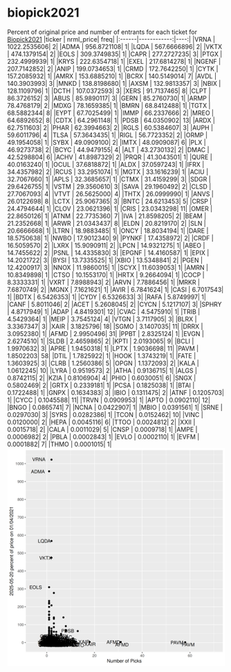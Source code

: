 # biopick2021
Percent of original price and number of entrants for each ticket for [Biopick2021](https://twitter.com/hashtag/Biopick2021)
|ticker |   nrml_price| freq|
|:------|------------:|----:|
|VRNA   | 1022.2535606|    2|
|ADMA   |  956.8721108|    1|
|LQDA   |  567.6666896|    2|
|VKTX   |  474.1379154|    2|
|EOLS   |  309.3749835|    1|
|CAPR   |  277.2727235|    3|
|PTGX   |  232.4999939|    1|
|KRYS   |  222.6354718|    1|
|EXEL   |  217.6814278|    1|
|NGENF  |  207.7142852|    2|
|ANIP   |  199.0734653|    1|
|CRMD   |  172.7642250|    1|
|CYTK   |  157.2085932|    1|
|AMRX   |  153.6885210|    1|
|BCRX   |  140.5149014|    7|
|AVDL   |  140.3903993|    3|
|MNKD   |  138.8198680|    1|
|AXSM   |  132.9813357|    3|
|NBIX   |  128.1109796|    1|
|DCTH   |  107.0372593|    3|
|XERS   |   91.7137465|    8|
|CLPT   |   86.3726152|    3|
|ABUS   |   85.9890117|    3|
|GERN   |   85.2760730|    1|
|ARMP   |   78.4768179|    2|
|MDXG   |   78.1659385|    1|
|BMRN   |   68.8412488|    1|
|TGTX   |   68.5882344|    8|
|EYPT   |   67.7025499|    1|
|IMMP   |   66.2337666|    2|
|MREO   |   64.6892652|    8|
|CDTX   |   64.2961148|    1|
|PDSB   |   64.0350902|   13|
|ARDX   |   62.7511603|    2|
|PHAR   |   62.3994663|    2|
|RGLS   |   60.5384607|    3|
|AUPH   |   59.6011796|    4|
|TLSA   |   57.3643435|    1|
|RIGL   |   56.7723352|    2|
|ORMP   |   49.1954058|    1|
|SYBX   |   49.0909100|    2|
|IMTX   |   48.0909087|    6|
|PLX    |   46.9273738|    2|
|BCYC   |   44.9479155|    4|
|ALT    |   43.2730132|    2|
|DMAC   |   42.5298804|    6|
|ACHV   |   41.8987329|    2|
|PRQR   |   41.3043501|    1|
|QURE   |   40.0163240|    1|
|OCUL   |   37.6818872|    1|
|ALDX   |   37.0597243|    1|
|IFRX   |   34.4357982|    2|
|RCUS   |   33.2951074|    1|
|MGTX   |   33.1616239|    1|
|ACIU   |   32.7067660|    1|
|APLS   |   32.3685657|    1|
|CTMX   |   31.4159299|    3|
|SDGR   |   29.6426755|    1|
|VSTM   |   29.3560610|    3|
|SAVA   |   29.1960492|    2|
|CLSD   |   27.7067093|    4|
|VTVT   |   26.5625000|    4|
|THTX   |   26.0999990|    1|
|ANVS   |   26.0122698|    8|
|LCTX   |   25.9067365|    3|
|BNTC   |   24.6213453|    5|
|CRSP   |   24.4794644|    1|
|CLOV   |   23.0621396|    1|
|CRIS   |   23.0343298|   11|
|OMER   |   22.8650126|    1|
|ATNM   |   22.7735360|    7|
|IVA    |   21.8598205|    2|
|BEAM   |   21.2352668|    1|
|ARWR   |   21.0343437|    8|
|ELDN   |   20.8219170|    2|
|SLN    |   20.6666668|    1|
|LTRN   |   18.9883485|    1|
|ONCY   |   18.8034194|    1|
|DARE   |   18.5750638|    1|
|NWBO   |   17.9012340|    9|
|PYNKF  |   17.4358972|    2|
|CRDF   |   16.5059570|    2|
|LXRX   |   15.9090911|    2|
|LPCN   |   14.9321275|    1|
|ABEO   |   14.7455622|    2|
|PSNL   |   14.4335830|    3|
|EPGNF  |   14.4160587|    1|
|EPIX   |   14.2021722|    3|
|BYSI   |   13.7335525|    1|
|XBIO   |   13.5348841|    2|
|PGEN   |   12.4200917|    3|
|NNOX   |   11.9860015|    1|
|SCYX   |   11.6039053|    1|
|AMRN   |   10.8349898|    1|
|CTSO   |   10.1553170|    1|
|HRTX   |    9.2664094|    1|
|COCP   |    8.3333331|    1|
|VXRT   |    7.8988943|    2|
|ARVN   |    7.7886456|    1|
|MRKR   |    7.6870749|    2|
|MGNX   |    7.1621621|    1|
|AVIR   |    6.7841624|    1|
|CASI   |    6.7017543|    1|
|BDTX   |    6.5426353|    1|
|CYDY   |    6.5326633|    3|
|RAFA   |    5.8749997|    1|
|CANF   |    5.8011046|    2|
|ACET   |    5.2608045|    2|
|CYCN   |    5.1217107|    3|
|SPHRY  |    4.8717949|    1|
|ADAP   |    4.8419301|   12|
|CVAC   |    4.5475910|    1|
|TRIB   |    4.5429364|    1|
|MEIP   |    3.7545124|    4|
|VTGN   |    3.7117905|    3|
|BLRX   |    3.3367347|    3|
|XAIR   |    3.1825796|   18|
|SGMO   |    3.1407035|   11|
|DRRX   |    3.0952380|    1|
|AFMD   |    2.9950496|   31|
|PPBT   |    2.8325124|    1|
|EVGN   |    2.6274510|    1|
|SLDB   |    2.4659865|    2|
|KPTI   |    2.0193065|    9|
|BCLI   |    1.9970632|    3|
|APRE   |    1.9450318|    1|
|LPTX   |    1.9036698|   11|
|PAVM   |    1.8502203|   58|
|DTIL   |    1.7825922|    1|
|HOOK   |    1.3743219|    1|
|FATE   |    1.3603925|    3|
|CLRB   |    1.2560386|    5|
|OPGN   |    1.1372093|    2|
|KALA   |    1.0612245|   10|
|LYRA   |    0.9519573|    2|
|ATHA   |    0.9136715|    1|
|ALGS   |    0.8742115|    2|
|KZIA   |    0.8106904|    4|
|PHIO   |    0.6030051|    6|
|SNGX   |    0.5802469|    2|
|GRTX   |    0.2339181|    1|
|PCSA   |    0.1825038|    1|
|BTAI   |    0.1722488|    1|
|GNPX   |    0.1634383|    3|
|IBIO   |    0.1311475|    2|
|ATNF   |    0.1205703|    1|
|CYCC   |    0.1045588|   11|
|TRVN   |    0.0909953|    1|
|APTO   |    0.0902110|   12|
|BNGO   |    0.0865741|    7|
|NCNA   |    0.0422907|    1|
|MBIO   |    0.0391561|    1|
|SRNE   |    0.0297030|    3|
|SYRS   |    0.0282386|    1|
|TCON   |    0.0152462|   10|
|VINC   |    0.0120000|    2|
|HEPA   |    0.0045116|    6|
|TTOO   |    0.0024812|    2|
|XXII   |    0.0015718|    2|
|CALA   |    0.0011029|    5|
|CNSP   |    0.0009718|    1|
|AMPE   |    0.0006982|    2|
|PBLA   |    0.0002843|    1|
|EVLO   |    0.0002110|    1|
|EVFM   |    0.0001882|    7|
|THMO   |    0.0001015|    1|
![retvspicks](biopicks.png?raw=true)
